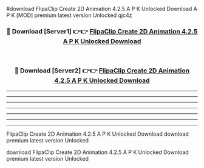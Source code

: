 #download FlipaClip Create 2D Animation 4.2.5 A P K Unlocked Download A P K [MOD] premium latest version Unlocked qjc4z 



<div align="center">
<h3>🔴 Download [Server1] 👉👉 <a href="https://apkdownload-94cd0.web.app/">FlipaClip Create 2D Animation 4.2.5 A P K Unlocked Download</a></h3><br>

<h3>🔴 Download [Server2] 👉👉 <a href="https://apkdownload-94cd0.web.app/">FlipaClip Create 2D Animation 4.2.5 A P K Unlocked Download</a></h3>
</div>





----------------------------------------------------------

----------------------------------------------------------

----------------------------------------------------------

----------------------------------------------------------

----------------------------------------------------------

----------------------------------------------------------

----------------------------------------------------------

FlipaClip Create 2D Animation 4.2.5 A P K Unlocked Download download premium latest version Unlocked

download FlipaClip Create 2D Animation 4.2.5 A P K Unlocked Download premium latest version Unlocked

